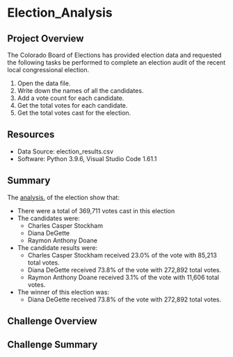 # Election_Analysis

## Project Overview
The Colorado Board of Elections has provided election data and requested the following tasks be performed to complete an election audit of the recent local congressional election.

1. Open the data file.
2. Write down the names of all the candidates.
3. Add a vote count for each candidate.
4. Get the total votes for each candidate.
5. Get the total votes cast for the election.

## Resources
* Data Source: election_results.csv
* Software: Python 3.9.6, Visual Studio Code 1.61.1

## Summary
The [analysis.](https://github.com/coleherman370/Py_Poll/blob/main/Analysis/election_analysis.txt) of the election show that:

* There were a total of 369,711 votes cast in this election
* The candidates were:
  * Charles Casper Stockham
  * Diana DeGette
  * Raymon Anthony Doane
* The candidate results were: 
  * Charles Casper Stockham received 23.0% of the vote with 85,213 total votes.
  * Diana DeGette received 73.8% of the vote with 272,892 total votes.
  * Raymon Anthony Doane received 3.1% of the vote with 11,606 total votes.
* The winner of this election was:
  * Diana DeGette received 73.8% of the vote with 272,892 total votes.

## Challenge Overview
## Challenge Summary
